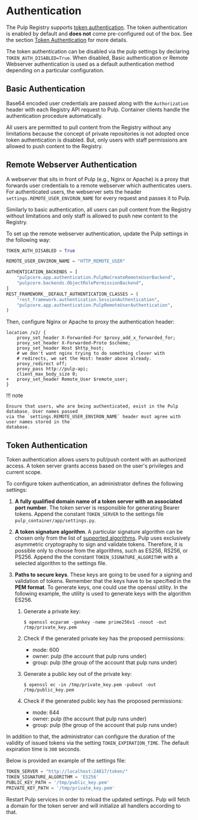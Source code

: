 # Authentication

The Pulp Registry supports [token authentication](https://distribution.github.io/distribution/spec/auth/token/).
The token authentication is enabled by default and **does not** come pre-configured out of the box. See
the section [Token Authentication](#token-authentication) for more details.

The token authentication can be disabled via the pulp settings by declaring `TOKEN_AUTH_DISABLED=True`.
When disabled, Basic authentication or Remote Webserver authentication is used as a default
authentication method depending on a particular configuration.

## Basic Authentication

Base64 encoded user credentials are passed along with the `Authorization` header with each Registry
API request to Pulp. Container clients handle the authentication procedure automatically.

All users are permitted to pull content from the Registry without any limitations because the concept
of private repositories is not adopted once token authentication is disabled. But, only users with
staff permissions are allowed to push content to the Registry.

## Remote Webserver Authentication

A webserver that sits in front of Pulp (e.g., Nginx or Apache) is a proxy that forwards user
credentials to a remote webserver which authenticates users. For authenticated users, the webserver
sets the header `settings.REMOTE_USER_ENVIRON_NAME` for every request and passes it to Pulp.

Similarly to basic authentication, all users can pull content from the Registry without limitations
and only staff is allowed to push new content to the Registry.

To set up the remote webserver authentication, update the Pulp settings in the following way:

```python
TOKEN_AUTH_DISABLED = True

REMOTE_USER_ENVIRON_NAME = "HTTP_REMOTE_USER"

AUTHENTICATION_BACKENDS = [
    "pulpcore.app.authentication.PulpNoCreateRemoteUserBackend",
    "pulpcore.backends.ObjectRolePermissionBackend",
]
REST_FRAMEWORK__DEFAULT_AUTHENTICATION_CLASSES = (
    "rest_framework.authentication.SessionAuthentication",
    "pulpcore.app.authentication.PulpRemoteUserAuthentication",
)
```

Then, configure Nginx or Apache to proxy the authentication header:

```
location /v2/ {
    proxy_set_header X-Forwarded-For $proxy_add_x_forwarded_for;
    proxy_set_header X-Forwarded-Proto $scheme;
    proxy_set_header Host $http_host;
    # we don't want nginx trying to do something clever with
    # redirects, we set the Host: header above already.
    proxy_redirect off;
    proxy_pass http://pulp-api;
    client_max_body_size 0;
+   proxy_set_header Remote_User $remote_user;
}
```

!!! note

    Ensure that users, who are being authenticated, exist in the Pulp database. User names passed
    via the `settings.REMOTE_USER_ENVIRON_NAME` header must agree with user names stored in the
    database.

## Token Authentication

Token authentication allows users to pull/push content with an authorized access. A token server
grants access based on the user's privileges and current scope.

To configure token authentication, an administrator defines the following settings:

1. **A fully qualified domain name of a token server with an associated port number**. The token server is
  responsible for generating Bearer tokens. Append the constant `TOKEN_SERVER` to the settings file
  `pulp_container/app/settings.py`.

2. **A token signature algorithm**. A particular signature algorithm can be chosen only from the list of
  [supported algorithms](https://pyjwt.readthedocs.io/en/latest/algorithms.html#digital-signature-algorithms).
  Pulp uses exclusively asymmetric cryptography to sign and validate tokens. Therefore, it is possible
  only to choose from the algorithms, such as ES256, RS256, or PS256. Append the the constant
  `TOKEN_SIGNATURE_ALGORITHM` with a selected algorithm to the settings file.

3. **Paths to secure keys**. These keys are going to be used for a signing and validation of tokens.
  Remember that the keys have to be specified in the **PEM format**. To generate keys, one could use
  the openssl utility. In the following example, the utility is used to generate keys with the algorithm
  ES256.

    1. Generate a private key:

        ```
        $ openssl ecparam -genkey -name prime256v1 -noout -out /tmp/private_key.pem
        ```
  
    2. Check if the generated private key has the proposed permissions:

        - mode: 600
        - owner: pulp (the account that pulp runs under)
        - group: pulp (the group of the account that pulp runs under)
    
    3. Generate a public key out of the private key:

        ```
        $ openssl ec -in /tmp/private_key.pem -pubout -out /tmp/public_key.pem
        ```
    
    4. Check if the generated public key has the proposed permissions:

        - mode: 644
        - owner: pulp (the account that pulp runs under)
        - group: pulp (the group of the account that pulp runs under)

In addition to that, the administrator can configure the duration of the validity of issued tokens
via the setting `TOKEN_EXPIRATION_TIME`. The default expiration time is `300` seconds.

Below is provided an example of the settings file:

```python
TOKEN_SERVER = "http://localhost:24817/token/"
TOKEN_SIGNATURE_ALGORITHM = 'ES256'
PUBLIC_KEY_PATH = '/tmp/public_key.pem'
PRIVATE_KEY_PATH = '/tmp/private_key.pem'
```

Restart Pulp services in order to reload the updated settings. Pulp will fetch a domain for the token
server and will initialize all handlers according to that.
